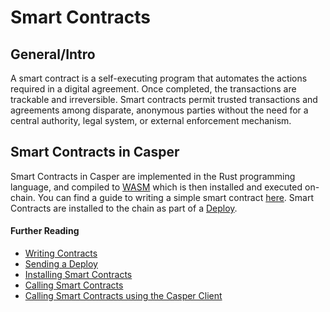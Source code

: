 # Smart Contracts

## General/Intro

A smart contract is a self-executing program that automates the actions required in a digital agreement. Once completed, the transactions are trackable and irreversible. Smart contracts permit trusted transactions and agreements among disparate, anonymous parties without the need for a central authority, legal system, or external enforcement mechanism.

## Smart Contracts in Casper

Smart Contracts in Casper are implemented in the Rust programming language, and compiled to [WASM](../concepts/glossary/W.md#webassembly) which is then installed and executed on-chain. You can find a guide to writing a simple smart contract [here](../developers/writing-onchain-code/simple-contract.md). Smart Contracts are installed to the chain as part of a [Deploy](../concepts/glossary/D.md#deploy).


#### Further Reading

- [Writing Contracts](../../casper/developers/writing-onchain-code/simple-contract.md)
- [Sending a Deploy](../developers/dapps/sending-deploys.md)
- [Installing Smart Contracts](../developers/cli/installing-contracts.md)
- [Calling Smart Contracts](../developers/writing-onchain-code/calling-contracts.md)
- [Calling Smart Contracts using the Casper Client](../developers/cli/calling-contracts.md)
